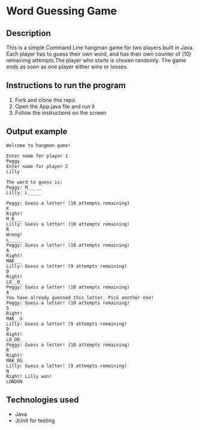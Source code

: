 # Word Guessing Game

## Description

This is a simple Command Line hangman game for two players built in Java. Each player has to guess their own word, and has their own counter of (10) remaining attempts.The player who starts is chosen randomly. The game ends as soon as one player either wins or looses.

## Instructions to run the program

1. Fork and clone this repo
2. Open the App.java file and run it
3. Follow the instructions on the screen

## Output example

```shell
Welcome to hangman game!

Enter name for player 1
Peggy
Enter name for player 2
Lilly

The word to guess is:
Peggy: M_____
Lilly: L_____

Peggy: Guess a letter! (10 attempts remaining)
K
Right!
M_K___
Lilly: Guess a letter! (10 attempts remaining)
R
Wrong!
L_____
Peggy: Guess a letter! (10 attempts remaining)
A
Right!
MAK___
Lilly: Guess a letter! (9 attempts remaining)
O
Right!
LO__O_
Peggy: Guess a letter! (10 attempts remaining)
A
You have already guessed this letter. Pick another one!
Peggy: Guess a letter! (10 attempts remaining)
S
Right!
MAK__S
Lilly: Guess a letter! (9 attempts remaining)
D
Right!
LO_DO_
Peggy: Guess a letter! (10 attempts remaining)
R
Right!
MAK_RS
Lilly: Guess a letter! (9 attempts remaining)
N
Right! Lilly won!
LONDON
```

## Technologies used

- Java
- JUnit for testing
